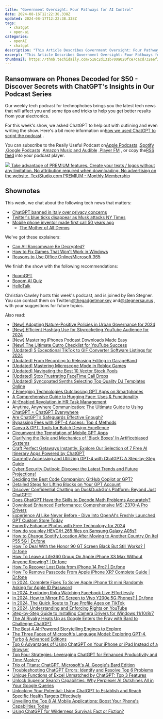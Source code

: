 ```yaml
---
title: "Government Oversight: Four Pathways for AI Control"
date: 2024-08-16T12:22:38.338Z
updated: 2024-08-17T12:22:38.338Z
tags:
  - chatgpt
  - open-ai
categories:
  - openAI
  - chatgpt
description: "This Article Describes Government Oversight: Four Pathways for AI Control"
excerpt: "This Article Describes Government Oversight: Four Pathways for AI Control"
thumbnail: https://thmb.techidaily.com/518c2d131b700a020fce7cacd732eef38c6bf9388dea5d5963d4cc5e8d601321.jpg
---
```


## Ransomware on Phones Decoded for $50 - Discover Secrets with ChatGPT's Insights in Our Podcast Series

 Our weekly tech podcast for technophobes brings you the latest tech news that will affect you and some tips and tricks to help you get better results from your electronics.

 For this week's show, we asked ChatGPT to help out with outlining and even writing the show. Here's a bit more information on[how we used ChatGPT to script the podcast](https://www.makeuseof.com/i-used-chatgpt-to-script-a-podcast-heres-what-happened/) .

 You can subscribe to the Really Useful Podcast on[Apple Podcasts](https://podcasts.apple.com/gb/podcast/the-really-useful-podcast/id1437847131?mt=2) ,[Spotify](https://open.spotify.com/show/283gDxLd6OTNEpRq6tN7ha) ,[Google Podcasts](https://www.google.com/podcasts?feed=aHR0cHM6Ly9hbmNob3IuZm0vcy8zMWJlNDcwL3BvZGNhc3QvcnNz) ,[Amazon Music and Audible](https://music.amazon.co.uk/podcasts/20ab73d4-5da2-46c7-a17f-dc6eb39bdb48/The-Really-Useful-Podcast) ,[Player FM](https://player.fm/series/the-really-useful-podcast-2491856) , or copy the[RSS feed](https://feeds.transistor.fm/the-really-useful-podcast) into your podcast player.

<!-- affiliate ads begin -->
<a href="https://secure.textstudio.com/order/checkout.php?PRODS=35633281&QTY=1&AFFILIATE=108875&CART=1"> <img src="https://secure.avangate.com/images/merchant/d6eb8222c9718486bdabce8b897380f7/products/2_premium-icon.png" border="0"> Take advantage of PREMIUM features. 
Create your texts / logos without any limitation. 
No attribution required when downloading. 
No advertising on the website. 
 TextStudio.com  PREMIUM - Monthly Membership</a>
<!-- affiliate ads end -->
## Shownotes

This week, we chat about the following tech news that matters:

* [ChatGPT banned in Italy over privacy concerns](https://www.bbc.co.uk/news/technology-65139406)
* [Twitter's blue ticks disappear as Musk attacks NY Times](https://www.bbc.co.uk/news/technology-65156216)
* [Mobile phone inventor made first call 50 years ago](https://www.bbc.co.uk/news/technology-65112048)  
  * [The Mother of All Demos](https://www.youtube.com/watch?v=B6rKUf9DWRI)

We've got these explainers:

* [Can All Ransomware Be Decrypted?](https://www.makeuseof.com/can-all-ransomware-be-decrypted/)
* [How to Fix Games That Won't Work in Windows](https://www.makeuseof.com/fix-games-not-working-windows/)
* [Reasons to Use Office Online/Microsoft 365](https://www.makeuseof.com/tag/dont-pay-word-5-reasons-use-office-online/)

We finish the show with the following recommendations:

* [RoomGPT](http://https://www.roomgpt.io/)
* [Booom AI Quiz](https://booom.ai/)
* [HelloTalk](https://www.hellotalk.com/?lang=en)

 Christian Cawley hosts this week's podcast, and is joined by Ben Stegner. You can contact them on Twitter:[@thegadgetmonkey](https://twitter.com/thegadgetmonkey) and[@stegnersaurus](https://twitter.com/stegnersaurus) , with your suggestions for future topics.


<ins class="adsbygoogle"
     style="display:block"
     data-ad-format="autorelaxed"
     data-ad-client="ca-pub-7571918770474297"
     data-ad-slot="1223367746"></ins>



<ins class="adsbygoogle"
     style="display:block"
     data-ad-client="ca-pub-7571918770474297"
     data-ad-slot="8358498916"
     data-ad-format="auto"
     data-full-width-responsive="true"></ins>

<span class="atpl-alsoreadstyle">Also read:</span>
<div><ul>
<li><a href="https://youtube-sure.techidaily.com/dopting-nature-positive-policies-in-urban-governance-for-2024/"><u>[New] Adopting Nature-Positive Policies in Urban Governance for 2024</u></a></li>
<li><a href="https://youtube-sure.techidaily.com/fficient-hashtag-use-for-skyrocketing-youtube-audience-for-2024/"><u>[New] Efficient Hashtag Use for Skyrocketing YouTube Audience for 2024</u></a></li>
<li><a href="https://extra-guidance.techidaily.com/new-mastering-iphones-podcast-downloads-made-easy/"><u>[New] Mastering iPhones  Podcast Downloads Made Easy</u></a></li>
<li><a href="https://facebook-video-share.techidaily.com/new-the-ultimate-outro-checklist-for-youtube-success/"><u>[New] The Ultimate Outro Checklist for YouTube Success</u></a></li>
<li><a href="https://tiktok-video-files.techidaily.com/updated-5-exceptional-tiktok-to-gif-converter-software-listings-for-2024/"><u>[Updated] 5 Exceptional TikTok to GIF Converter Software Listings for 2024</u></a></li>
<li><a href="https://some-techniques.techidaily.com/updated-from-recording-to-releasing-editing-in-garageband/"><u>[Updated] From Recording to Releasing  Editing in GarageBand</u></a></li>
<li><a href="https://vp-tips.techidaily.com/updated-mastering-microscope-mode-in-roblox-games/"><u>[Updated] Mastering Microscope Mode in Roblox Games</u></a></li>
<li><a href="https://extra-approaches.techidaily.com/updated-navigating-the-best-10-vector-stock-pools/"><u>[Updated] Navigating the Best 10 Vector Stock Pools</u></a></li>
<li><a href="https://facebook-video-recording.techidaily.com/updated-stop-frustrating-facetime-call-drops/"><u>[Updated] Stop Frustrating FaceTime Call Drops</u></a></li>
<li><a href="https://facebook-video-footage.techidaily.com/updated-syncopated-synths-selecting-top-quality-dj-templates-online/"><u>[Updated] Syncopated Synths  Selecting Top Quality DJ Templates Online</u></a></li>
<li><a href="https://tech-haven.techidaily.com/7-emerging-technologies-outclassing-gpt-apps-on-smartphones/"><u>7 Emerging Technologies Outclassing GPT Apps on Smartphones</u></a></li>
<li><a href="https://tech-haven.techidaily.com/a-comprehensive-guide-to-hugging-face-uses-and-functionality/"><u>A Comprehensive Guide to Hugging Face: Uses & Functionality</u></a></li>
<li><a href="https://tech-haven.techidaily.com/ai-enabled-revolution-in-hr-task-management/"><u>AI-Enabled Revolution in HR Task Management</u></a></li>
<li><a href="https://tech-haven.techidaily.com/anytime-anywhere-communication-the-ultimate-guide-to-using-chatgpt-plus-chatgpt-everywhere/"><u>Anytime, Anywhere Communication: The Ultimate Guide to Using ChatGPT + ChatGPT Everywhere</u></a></li>
<li><a href="https://tech-haven.techidaily.com/are-chatgpts-safeguards-effective-enough/"><u>Are ChatGPT’s Safeguards Effective Enough?</u></a></li>
<li><a href="https://tech-haven.techidaily.com/bypassing-fees-with-gpt-4-access-top-4-methods/"><u>Bypassing Fees with GPT-4 Access: Top 4 Methods</u></a></li>
<li><a href="https://tech-haven.techidaily.com/canva-and-gpt-tools-for-batch-design-excellence/"><u>Canva & GPT: Tools for Batch Design Excellence</u></a></li>
<li><a href="https://tech-haven.techidaily.com/circumvent-the-temptation-of-mobile-gpt-apps/"><u>Circumvent the Temptation of Mobile GPT Apps</u></a></li>
<li><a href="https://tech-haven.techidaily.com/clarifying-the-role-and-mechanics-of-black-boxes-in-artificebiased-systems/"><u>Clarifying the Role and Mechanics of 'Black Boxes' In Artificebiased Systems</u></a></li>
<li><a href="https://tech-haven.techidaily.com/craft-perfect-getaways-instantly-explore-our-selection-of-7-free-ai-itinerary-apps-powered-by-chatgpt/"><u>Craft Perfect Getaways Instantly: Explore Our Selection of 7 Free AI Itinerary Apps Powered by ChatGPT</u></a></li>
<li><a href="https://tech-haven.techidaily.com/currently-accessing-and-utilizing-gpt-4-with-chatgpt-a-step-by-step-guide/"><u>Currently Accessing and Utilizing GPT-4 with ChatGPT: A Step-by-Step Guide</u></a></li>
<li><a href="https://tech-haven.techidaily.com/1722146244937-cyber-security-outlook-discover-the-latest-trends-and-future-projections/"><u>Cyber Security Outlook: Discover the Latest Trends and Future Projections!</u></a></li>
<li><a href="https://tech-haven.techidaily.com/deciding-the-best-code-companion-github-copilot-or-gpt/"><u>Deciding the Best Code Companion: GitHub Copilot or GPT?</u></a></li>
<li><a href="https://tech-haven.techidaily.com/detailed-steps-for-lifting-blocks-on-your-gpt-account/"><u>Detailed Steps for Lifting Blocks on Your GPT Account</u></a></li>
<li><a href="https://tech-haven.techidaily.com/1722083208937-discover-confidential-chatting-on-duckduckgos-platform-beyond-just-chatgpt/"><u>Discover Confidential Chatting on DuckDuckGo's Platform: Beyond Just ChatGPT!</u></a></li>
<li><a href="https://tech-haven.techidaily.com/does-chatgpt-have-the-skills-to-decode-math-problems-accurately/"><u>Does ChatGPT Have the Skills to Decode Math Problems Accurately?</u></a></li>
<li><a href="https://hardware-updates.techidaily.com/download-enhanced-performance-comprehensive-msi-z370-a-pro-drivers/"><u>Download Enhanced Performance: Comprehensive MSI Z370-A Pro Drivers</u></a></li>
<li><a href="https://tech-haven.techidaily.com/1721964614254-experience-ai-like-never-before-dive-into-openais-freshly-launched-gpt-custom-store-today/"><u>Experience AI Like Never Before - Dive Into OpenAI's Freshly Launched GPT Custom Store Today</u></a></li>
<li><a href="https://some-techniques.techidaily.com/expertly-enhance-photos-with-free-technology-for-2024/"><u>Expertly Enhance Photos with Free Technology for 2024</u></a></li>
<li><a href="https://phone-solutions.techidaily.com/how-do-you-play-hevc-h-265-files-on-samsung-galaxy-a05s-by-aiseesoft-video-converter-play-hevc-video-on-android/"><u>How do you play HEVC/H.265 files on Samsung Galaxy A05s?</u></a></li>
<li><a href="https://fake-location.techidaily.com/how-to-change-spotify-location-after-moving-to-another-country-on-itel-p55-5g-drfone-by-drfone-virtual-android/"><u>How to Change Spotify Location After Moving to Another Country On Itel P55 5G | Dr.fone</u></a></li>
<li><a href="https://change-location.techidaily.com/how-to-deal-with-the-honor-90-gt-screen-black-but-still-works-drfone-by-drfone-fix-android-problems-fix-android-problems/"><u>How To Deal With the Honor 90 GT Screen Black But Still Works? | Dr.fone</u></a></li>
<li><a href="https://location-social.techidaily.com/how-to-leave-a-life360-group-on-apple-iphone-xs-max-without-anyone-knowing-drfone-by-drfone-virtual-ios/"><u>How To Leave a Life360 Group On Apple iPhone XS Max Without Anyone Knowing? | Dr.fone</u></a></li>
<li><a href="https://blog-min.techidaily.com/how-to-recover-lost-data-from-iphone-14-pro-drfone-by-drfone-ios-data-recovery-ios-data-recovery/"><u>How To Recover Lost Data from iPhone 14 Pro? | Dr.fone</u></a></li>
<li><a href="https://iphone-unlock.techidaily.com/how-to-remove-passcode-from-apple-iphone-xr-complete-guide-drfone-by-drfone-ios/"><u>How To Remove Passcode From Apple iPhone XR? Complete Guide | Dr.fone</u></a></li>
<li><a href="https://ios-unlock.techidaily.com/in-2024-complete-fixes-to-solve-apple-iphone-13-mini-randomly-asking-for-apple-id-password-by-drfone-ios/"><u>In 2024, Complete Fixes To Solve Apple iPhone 13 mini Randomly Asking for Apple ID Password</u></a></li>
<li><a href="https://facebook-video-recording.techidaily.com/in-2024-exploring-roku-watching-facebook-live-effortlessly/"><u>In 2024, Exploring Roku  Watching Facebook Live Effortlessly</u></a></li>
<li><a href="https://screen-mirror.techidaily.com/in-2024-how-to-mirror-pc-screen-to-vivo-y200e-5g-phones-drfone-by-drfone-android/"><u>In 2024, How to Mirror PC Screen to Vivo Y200e 5G Phones? | Dr.fone</u></a></li>
<li><a href="https://some-skills.techidaily.com/in-2024-the-quick-route-to-true-profile-ages-on-tiktok/"><u>In 2024, The Quick Route to True Profile Ages on TikTok</u></a></li>
<li><a href="https://youtube-lab.techidaily.com/24-understanding-and-enforcing-rights-on-youtube/"><u>In 2024, Understanding and Enforcing Rights on YouTube</u></a></li>
<li><a href="https://driver-download.techidaily.com/step-by-step-guide-to-installing-camera-drivers-for-windows-111087/"><u>Step-by-Step Guide to Installing Camera Drivers for Windows 11/10/8/7</u></a></li>
<li><a href="https://tech-haven.techidaily.com/the-ai-rivalry-heats-up-as-google-enters-the-fray-with-bard-to-challenge-chatgpt/"><u>The AI Rivalry Heats Up as Google Enters the Fray with Bard to Challenge ChatGPT</u></a></li>
<li><a href="https://tech-haven.techidaily.com/the-best-4-ai-powered-storytelling-engines-to-explore/"><u>The Best 4 AI-Powered Storytelling Engines to Explore</u></a></li>
<li><a href="https://tech-haven.techidaily.com/the-three-faces-of-microsofts-language-model-exploring-gpt-4-turbo-and-advanced-editions/"><u>The Three Faces of Microsoft's Language Model: Exploring GPT-4, Turbo & Advanced Editions</u></a></li>
<li><a href="https://tech-haven.techidaily.com/top-6-advantages-of-using-chatgpt-on-your-iphone-or-ipad-instead-of-a-browser/"><u>Top 6 Advantages of Using ChatGPT on Your iPhone or iPad Instead of a Browser</u></a></li>
<li><a href="https://tech-haven.techidaily.com/top-four-strategies-leveraging-chatgpt-for-enhanced-productivity-and-time-mastery/"><u>Top Four Strategies: Leveraging ChatGPT for Enhanced Productivity and Time Mastery</u></a></li>
<li><a href="https://tech-haven.techidaily.com/trio-of-titans-chatgpt-microsofts-ai-googles-bard-edition/"><u>Trio of Titans: ChatGPT, Microsoft's AI, Google's Bard Edition</u></a></li>
<li><a href="https://tech-haven.techidaily.com/troubleshooting-chatgpt-errors-identify-and-resolve-top-6-problems/"><u>Troubleshooting ChatGPT Errors: Identify and Resolve Top 6 Problems</u></a></li>
<li><a href="https://tech-haven.techidaily.com/unique-functions-of-excel-unmatched-by-chatgpt-top-3-features/"><u>Unique Functions of Excel Unmatched by ChatGPT: Top 3 Features</u></a></li>
<li><a href="https://tech-haven.techidaily.com/unlock-superior-search-capabilities-why-perplexer-ai-outshines-all-in-your-google-queries/"><u>Unlock Superior Search Capabilities: Why Perplexer AI Outshines All in Your Google Queries</u></a></li>
<li><a href="https://tech-haven.techidaily.com/unlocking-your-potential-using-chatgpt-to-establish-and-reach-specific-health-targets-effectively/"><u>Unlocking Your Potential: Using ChatGPT to Establish and Reach Specific Health Targets Effectively</u></a></li>
<li><a href="https://tech-haven.techidaily.com/unveiling-the-top-8-ai-mobile-applications-boost-your-phones-capabilities-today/"><u>Unveiling the Top 8 AI Mobile Applications: Boost Your Phone's Capabilities Today</u></a></li>
<li><a href="https://tech-haven.techidaily.com/using-chatgpt-for-wilderness-survival-fact-or-fiction/"><u>Using ChatGPT for Wilderness Survival: Fact or Fiction?</u></a></li>
</ul></div>
